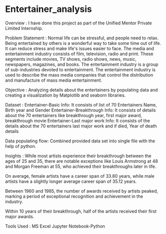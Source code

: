 # Entertainer_analysis
Overview :
I have done this project as part of the Unified Mentor Private Limited Internship.

Problem Statement :
Normal life can be stressful, and people need to relax. Being entertained by others is a wonderful way to take some time out of life. It can reduce stress and make life's issues easier to face. The media and entertainment industry consists of film, television, radio and print. These segments include movies, TV shows, radio shows, news, music, newspapers, magazines, and books. The entertainment industry is a group of sub-industries devoted to entertainment. The entertainment industry is used to describe the mass media companies that control the distribution and manufacture of mass media entertainment.

Objective :
Analyzing details about the entertainers by populating data and creating a visualization by Matplotlib and seaborn libraries.

Dataset :
Entertainer-Basic Info: It consists of list of 70 Entertainers Name, Birth year and Gender
  Entertainer-Breakthrough Info: It consists of details about the 70 entertainers like breakthrough year, first major award, breakthrough movie
    Entertainer-Last major work Info: It consists of the details about the 70 entertainers last major work and if died, Year of death details

Data populating flow:
Combined provided data set into single file with the help of python.

Insights :
While most artists experience their breakthrough between the ages of 25 and 35, there are notable exceptions like Louis Armstrong at 48 and Morgan Freeman at 55, who achieved their breakthroughs later in life.

On average, female artists have a career span of 33.80 years, while male artists have a slightly longer average career span of 35.12 years.

Between 1960 and 1985, the number of awards received by artists peaked, marking a period of exceptional recognition and achievement in the industry.

Within 10 years of their breakthrough, half of the artists received their first major awards.

Tools Used :
MS Excel
Jupyter Notebook-Python
